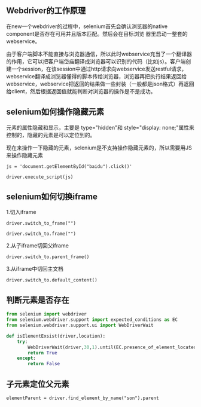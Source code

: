 Webdriver的工作原理
--
在new一个webdriver的过程中，selenium首先会确认浏览器的native component是否存在可用并且版本匹配。然后会在目标浏览
器里启动一整套的webservice。

由于客户端脚本不能直接与浏览器通信，所以此时webservice充当了一个翻译器的作用，它可以把客户端岱庙翻译成浏览器可以识别的代码（比如js）。客户端创建一个session，在该session中通过http请求向webservice发送restful请求，webservice翻译成浏览器懂得的脚本传给浏览器，浏览器再把执行结果返回给webservice，webservice把返回的结果做一些封装（一般都是json格式）再返回给client，然后根据返回值就能判断对浏览器的操作是不是成功。

selenium如何操作隐藏元素
--
元素的属性隐藏和显示，主要是 type="hidden"和 style="display: none;"属性来控制的，隐藏的元素是可以定位到的。

现在来操作一下隐藏的元素，selenium是不支持操作隐藏元素的，所以需要用JS来操作隐藏元素

    js = 'document.getElementById("baidu").click()'
    
    driver.execute_script(js)
    
selenium如何切换iframe
--
1.切入iframe

    driver.switch_to_frame("")
    
    driver.switch_to.frame("")
    
2.从子iframe切回父iframe

    driver.switch_to.parent_frame()
    
3.从iframe中切回主文档

    driver.switch_to.default_content()
    
判断元素是否存在
--
```python
from selenium import webdriver
from selenium.webdriver.support import expected_conditions as EC
from selenium.webdriver.support.ui import WebDriverWait

def isElementExsist(driver,location):
    try:
        WebDriverWait(driver,30,1).until(EC.presence_of_element_located(location))
        return True
    except:
        return False
```

子元素定位父元素
--

    elementParent = driver.find_element_by_name("son").parent